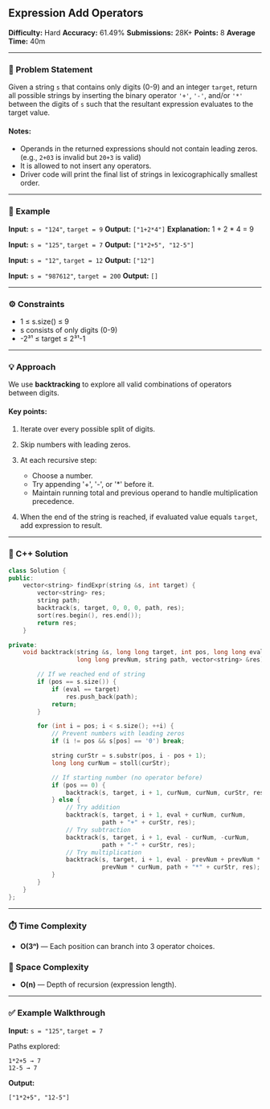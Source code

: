 ## Expression Add Operators

**Difficulty:** Hard
**Accuracy:** 61.49%
**Submissions:** 28K+
**Points:** 8
**Average Time:** 40m

---

### 🧩 Problem Statement

Given a string `s` that contains only digits (0-9) and an integer `target`, return all possible strings by inserting the binary operator `'+'`, `'-'`, and/or `'*'` between the digits of `s` such that the resultant expression evaluates to the target value.

#### Notes:

* Operands in the returned expressions should not contain leading zeros. (e.g., `2+03` is invalid but `20+3` is valid)
* It is allowed to not insert any operators.
* Driver code will print the final list of strings in lexicographically smallest order.

---

### 🧠 Example

**Input:**
`s = "124"`, `target = 9`
**Output:**
`["1+2*4"]`
**Explanation:** 1 + 2 * 4 = 9

**Input:**
`s = "125"`, `target = 7`
**Output:**
`["1*2+5", "12-5"]`

**Input:**
`s = "12"`, `target = 12`
**Output:**
`["12"]`

**Input:**
`s = "987612"`, `target = 200`
**Output:**
`[]`

---

### ⚙️ Constraints

* 1 ≤ s.size() ≤ 9
* s consists of only digits (0-9)
* -2³¹ ≤ target ≤ 2³¹-1

---

### 💡 Approach

We use **backtracking** to explore all valid combinations of operators between digits.

#### Key points:

1. Iterate over every possible split of digits.
2. Skip numbers with leading zeros.
3. At each recursive step:

   * Choose a number.
   * Try appending '+', '-', or '*' before it.
   * Maintain running total and previous operand to handle multiplication precedence.
4. When the end of the string is reached, if evaluated value equals `target`, add expression to result.

---

### 🧾 C++ Solution

```cpp
class Solution {
public:
    vector<string> findExpr(string &s, int target) {
        vector<string> res;
        string path;
        backtrack(s, target, 0, 0, 0, path, res);
        sort(res.begin(), res.end());
        return res;
    }

private:
    void backtrack(string &s, long long target, int pos, long long eval,
                   long long prevNum, string path, vector<string> &res) {

        // If we reached end of string
        if (pos == s.size()) {
            if (eval == target)
                res.push_back(path);
            return;
        }

        for (int i = pos; i < s.size(); ++i) {
            // Prevent numbers with leading zeros
            if (i != pos && s[pos] == '0') break;

            string curStr = s.substr(pos, i - pos + 1);
            long long curNum = stoll(curStr);

            // If starting number (no operator before)
            if (pos == 0) {
                backtrack(s, target, i + 1, curNum, curNum, curStr, res);
            } else {
                // Try addition
                backtrack(s, target, i + 1, eval + curNum, curNum,
                          path + "+" + curStr, res);
                // Try subtraction
                backtrack(s, target, i + 1, eval - curNum, -curNum,
                          path + "-" + curStr, res);
                // Try multiplication
                backtrack(s, target, i + 1, eval - prevNum + prevNum * curNum,
                          prevNum * curNum, path + "*" + curStr, res);
            }
        }
    }
};
```

---

### ⏱️ Time Complexity

* **O(3ⁿ)** — Each position can branch into 3 operator choices.

### 🧮 Space Complexity

* **O(n)** — Depth of recursion (expression length).

---

### ✅ Example Walkthrough

**Input:** `s = "125"`, `target = 7`

Paths explored:

```
1*2+5 → 7
12-5 → 7
```

**Output:**

```
["1*2+5", "12-5"]
```
